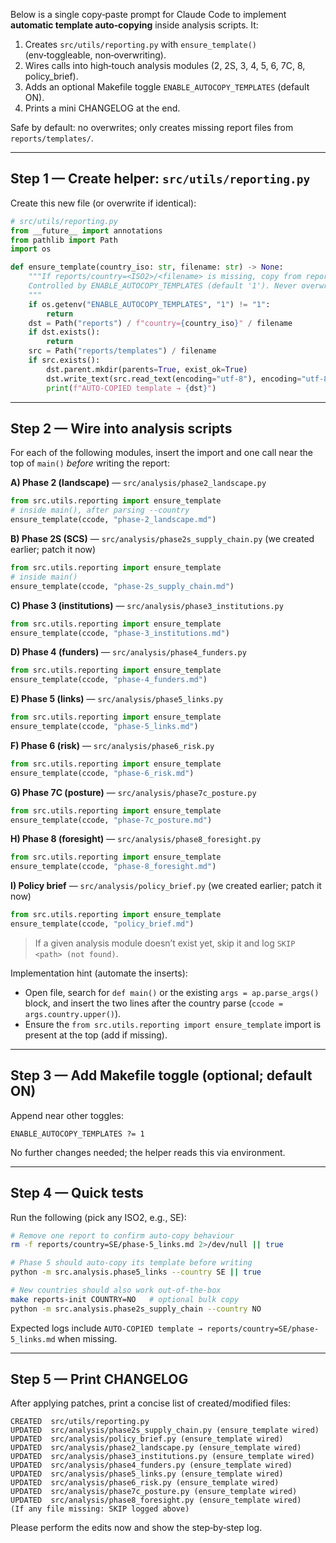 Below is a single copy‑paste prompt for Claude Code to implement **automatic template auto‑copying** inside analysis scripts. It:
1) Creates `src/utils/reporting.py` with `ensure_template()` (env‑toggleable, non‑overwriting).
2) Wires calls into high‑touch analysis modules (2, 2S, 3, 4, 5, 6, 7C, 8, policy_brief).
3) Adds an optional Makefile toggle `ENABLE_AUTOCOPY_TEMPLATES` (default ON).
4) Prints a mini CHANGELOG at the end.

Safe by default: no overwrites; only creates missing report files from `reports/templates/`.

---

## Step 1 — Create helper: `src/utils/reporting.py`
Create this new file (or overwrite if identical):
```python
# src/utils/reporting.py
from __future__ import annotations
from pathlib import Path
import os

def ensure_template(country_iso: str, filename: str) -> None:
    """If reports/country=<ISO2>/<filename> is missing, copy from reports/templates/<filename>.
    Controlled by ENABLE_AUTOCOPY_TEMPLATES (default '1'). Never overwrites existing files.
    """
    if os.getenv("ENABLE_AUTOCOPY_TEMPLATES", "1") != "1":
        return
    dst = Path("reports") / f"country={country_iso}" / filename
    if dst.exists():
        return
    src = Path("reports/templates") / filename
    if src.exists():
        dst.parent.mkdir(parents=True, exist_ok=True)
        dst.write_text(src.read_text(encoding="utf-8"), encoding="utf-8")
        print(f"AUTO-COPIED template → {dst}")
```

---

## Step 2 — Wire into analysis scripts
For each of the following modules, insert the import and one call near the top of `main()` *before* writing the report:

**A) Phase 2 (landscape)** — `src/analysis/phase2_landscape.py`
```python
from src.utils.reporting import ensure_template
# inside main(), after parsing --country
ensure_template(ccode, "phase-2_landscape.md")
```

**B) Phase 2S (SCS)** — `src/analysis/phase2s_supply_chain.py` (we created earlier; patch it now)
```python
from src.utils.reporting import ensure_template
# inside main()
ensure_template(ccode, "phase-2s_supply_chain.md")
```

**C) Phase 3 (institutions)** — `src/analysis/phase3_institutions.py`
```python
from src.utils.reporting import ensure_template
ensure_template(ccode, "phase-3_institutions.md")
```

**D) Phase 4 (funders)** — `src/analysis/phase4_funders.py`
```python
from src.utils.reporting import ensure_template
ensure_template(ccode, "phase-4_funders.md")
```

**E) Phase 5 (links)** — `src/analysis/phase5_links.py`
```python
from src.utils.reporting import ensure_template
ensure_template(ccode, "phase-5_links.md")
```

**F) Phase 6 (risk)** — `src/analysis/phase6_risk.py`
```python
from src.utils.reporting import ensure_template
ensure_template(ccode, "phase-6_risk.md")
```

**G) Phase 7C (posture)** — `src/analysis/phase7c_posture.py`
```python
from src.utils.reporting import ensure_template
ensure_template(ccode, "phase-7c_posture.md")
```

**H) Phase 8 (foresight)** — `src/analysis/phase8_foresight.py`
```python
from src.utils.reporting import ensure_template
ensure_template(ccode, "phase-8_foresight.md")
```

**I) Policy brief** — `src/analysis/policy_brief.py` (we created earlier; patch it now)
```python
from src.utils.reporting import ensure_template
ensure_template(ccode, "policy_brief.md")
```

> If a given analysis module doesn’t exist yet, skip it and log `SKIP <path> (not found)`.

Implementation hint (automate the inserts):
- Open file, search for `def main()` or the existing `args = ap.parse_args()` block, and insert the two lines after the country parse (`ccode = args.country.upper()`).
- Ensure the `from src.utils.reporting import ensure_template` import is present at the top (add if missing).

---

## Step 3 — Add Makefile toggle (optional; default ON)
Append near other toggles:
```make
ENABLE_AUTOCOPY_TEMPLATES ?= 1
```
No further changes needed; the helper reads this via environment.

---

## Step 4 — Quick tests
Run the following (pick any ISO2, e.g., SE):
```bash
# Remove one report to confirm auto-copy behaviour
rm -f reports/country=SE/phase-5_links.md 2>/dev/null || true

# Phase 5 should auto-copy its template before writing
python -m src.analysis.phase5_links --country SE || true

# New countries should also work out-of-the-box
make reports-init COUNTRY=NO   # optional bulk copy
python -m src.analysis.phase2s_supply_chain --country NO
```
Expected logs include `AUTO-COPIED template → reports/country=SE/phase-5_links.md` when missing.

---

## Step 5 — Print CHANGELOG
After applying patches, print a concise list of created/modified files:
```
CREATED  src/utils/reporting.py
UPDATED  src/analysis/phase2s_supply_chain.py (ensure_template wired)
UPDATED  src/analysis/policy_brief.py (ensure_template wired)
UPDATED  src/analysis/phase2_landscape.py (ensure_template wired)
UPDATED  src/analysis/phase3_institutions.py (ensure_template wired)
UPDATED  src/analysis/phase4_funders.py (ensure_template wired)
UPDATED  src/analysis/phase5_links.py (ensure_template wired)
UPDATED  src/analysis/phase6_risk.py (ensure_template wired)
UPDATED  src/analysis/phase7c_posture.py (ensure_template wired)
UPDATED  src/analysis/phase8_foresight.py (ensure_template wired)
(If any file missing: SKIP logged above)
```

Please perform the edits now and show the step‑by‑step log.
